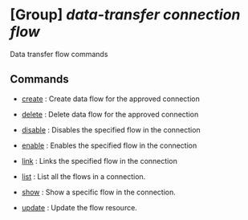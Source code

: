# [Group] _data-transfer connection flow_

Data transfer flow commands

## Commands

- [create](/Commands/data-transfer/connection/flow/_create.md)
: Create data flow for the approved connection

- [delete](/Commands/data-transfer/connection/flow/_delete.md)
: Delete data flow for the approved connection

- [disable](/Commands/data-transfer/connection/flow/_disable.md)
: Disables the specified flow in the connection

- [enable](/Commands/data-transfer/connection/flow/_enable.md)
: Enables the specified flow in the connection

- [link](/Commands/data-transfer/connection/flow/_link.md)
: Links the specified flow in the connection

- [list](/Commands/data-transfer/connection/flow/_list.md)
: List all the flows in a connection.

- [show](/Commands/data-transfer/connection/flow/_show.md)
: Show a specific flow in the connection.

- [update](/Commands/data-transfer/connection/flow/_update.md)
: Update the flow resource.
